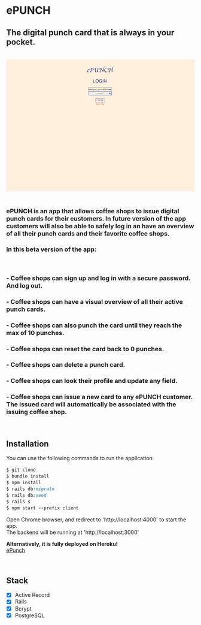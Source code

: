 # ePUNCH

## The digital punch card that is always in your pocket.

<br>
<div align="center">
<img src="ePunch.gif">
</div>

</div>

<br>

### ePUNCH is an app that allows coffee shops to issue digital punch cards for their customers. In future version of the app customers will also be able to safely log in an have an overview of all their punch cards and their favorite coffee shops.

### In this beta version of the app:

<br/>

### - Coffee shops can sign up and log in with a secure password. And log out.

### - Coffee shops can have a visual overview of all their active punch cards.

### - Coffee shops can also punch the card until they reach the max of 10 punches.

### - Coffee shops can reset the card back to 0 punches.

### - Coffee shops can delete a punch card.

### - Coffee shops can look their profile and update any field.

### - Coffee shops can issue a new card to any ePUNCH customer. The issued card will automatically be associated with the issuing coffee shop.

<br/>

## Installation

You can use the following commands to run the application:

```ruby
$ git clone
$ bundle install
$ npm install
$ rails db:migrate
$ rails db:seed
$ rails s
$ npm start --prefix client
```

Open Chrome browser, and redirect to 'http://localhost:4000' to start the app.
<br/>
The backend will be running at 'http://localhost:3000'

**Alternatively, it is fully deployed on Heroku!**
<br>
<a href="https://mighty-waters-69972.herokuapp.com/">ePunch</a>

<br/>

## Stack

- [x] Active Record
- [x] Rails
- [x] Bcrypt
- [x] PostgreSQL
